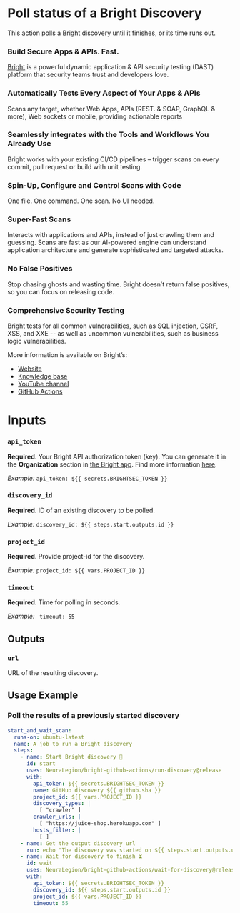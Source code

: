 # Poll status of a Bright Discovery

This action polls a Bright discovery until it finishes, or its time runs out.

### Build Secure Apps & APIs. Fast.

[Bright](https://www.brightsec.com) is a powerful dynamic application & API security testing (DAST) platform that security teams trust and developers love.

### Automatically Tests Every Aspect of Your Apps & APIs

Scans any target, whether Web Apps, APIs (REST. & SOAP, GraphQL & more), Web sockets or mobile, providing actionable reports

### Seamlessly integrates with the Tools and Workflows You Already Use

Bright works with your existing CI/CD pipelines – trigger scans on every commit, pull request or build with unit testing.

### Spin-Up, Configure and Control Scans with Code

One file. One command. One scan. No UI needed.

### Super-Fast Scans

Interacts with applications and APIs, instead of just crawling them and guessing.
Scans are fast as our AI-powered engine can understand application architecture and generate sophisticated and targeted attacks.

### No False Positives

Stop chasing ghosts and wasting time. Bright doesn’t return false positives, so you can focus on releasing code.

### Comprehensive Security Testing

Bright tests for all common vulnerabilities, such as SQL injection, CSRF, XSS, and XXE -- as well as uncommon vulnerabilities, such as business logic vulnerabilities.

More information is available on Bright’s:

- [Website](https://www.brightsec.com/)
- [Knowledge base](https://docs.brightsec.com/docs/quickstart)
- [YouTube channel](https://www.youtube.com/channel/UCoIC0T1pmozq3eKLsUR2uUw)
- [GitHub Actions](https://github.com/marketplace?query=neuralegion+)

# Inputs

### `api_token`

**Required**. Your Bright API authorization token (key). You can generate it in the **Organization** section in [the Bright app](https://app.neuralegion.com/login). Find more information [here](https://docs.brightsec.com/docs/manage-your-organization#manage-organization-apicli-authentication-tokens).

_Example:_ `api_token: ${{ secrets.BRIGHTSEC_TOKEN }}`

### `discovery_id`

**Required**. ID of an existing discovery to be polled.

_Example:_ `discovery_id: ${{ steps.start.outputs.id }}`

### `project_id`

**Required**. Provide project-id for the discovery.

_Example:_ `project_id: ${{ vars.PROJECT_ID }}`

### `timeout`

**Required**. Time for polling in seconds.

_Example:_ ` timeout: 55`

## Outputs

### `url`

URL of the resulting discovery.

## Usage Example

### Poll the results of a previously started discovery

```yml
start_and_wait_scan:
  runs-on: ubuntu-latest
  name: A job to run a Bright discovery
  steps:
    - name: Start Bright discovery 🏁
      id: start
      uses: NeuraLegion/bright-github-actions/run-discovery@release
      with:
        api_token: ${{ secrets.BRIGHTSEC_TOKEN }}
        name: GitHub discovery ${{ github.sha }}
        project_id: ${{ vars.PROJECT_ID }}
        discovery_types: |
          [ "crawler" ]
        crawler_urls: |
          [ "https://juice-shop.herokuapp.com" ]
        hosts_filter: |
          [ ]
    - name: Get the output discovery url
      run: echo "The discovery was started on ${{ steps.start.outputs.url }}"
    - name: Wait for discovery to finish ⏳
      id: wait
      uses: NeuraLegion/bright-github-actions/wait-for-discovery@release
      with:
        api_token: ${{ secrets.BRIGHTSEC_TOKEN }}
        discovery_id: ${{ steps.start.outputs.id }}
        project_id: ${{ vars.PROJECT_ID }}
        timeout: 55
```
